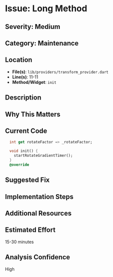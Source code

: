 # Issue: Long Method

## Severity: Medium

## Category: Maintenance

## Location
- **File(s)**: `lib/providers/transform_provider.dart`
- **Line(s)**: 11-11
- **Method/Widget**: `init`

## Description


## Why This Matters


## Current Code
```dart
  int get rotateFactor => _rotateFactor;

  void init() {
    startRotateGradientTimer();
  }
  @override
```

## Suggested Fix


## Implementation Steps


## Additional Resources


## Estimated Effort
15-30 minutes

## Analysis Confidence
High

